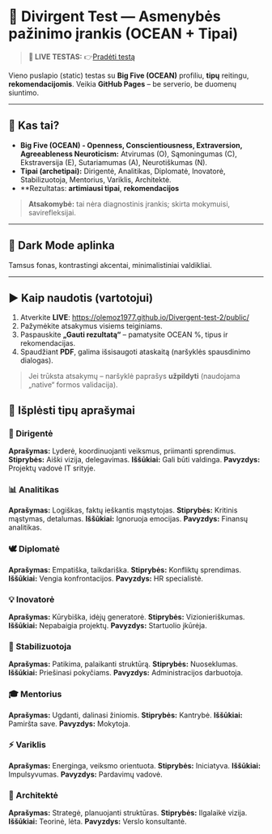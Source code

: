 # 🌌 Divirgent Test — Asmenybės pažinimo įrankis (OCEAN + Tipai)

> **🧭 LIVE TESTAS:** 👉[Pradėti testą](https://olemoz1977.github.io/Divergent-test-2/public/)

Vieno puslapio (static) testas su **Big Five (OCEAN)** profiliu, **tipų** reitingu, **rekomendacijomis**. Veikia **GitHub Pages** – be serverio, be duomenų siuntimo.

---

## 🔎 Kas tai?

- **Big Five (OCEAN) - Openness, Conscientiousness, Extraversion, Agreeableness Neuroticism:** Atvirumas (O), Sąmoningumas (C), Ekstraversija (E), Sutariamumas (A), Neurotiškumas (N).  
- **Tipai (archetipai):** Dirigentė, Analitikas, Diplomatė, Inovatorė, Stabilizuotoja, Mentorius, Variklis, Architektė.  
- **Rezultatas: **artimiausi tipai**, **rekomendacijos** 

> **Atsakomybė:** tai nėra diagnostinis įrankis; skirta mokymuisi, savirefleksijai.

---

## 🖤 Dark Mode aplinka

Tamsus fonas, kontrastingi akcentai, minimalistiniai valdikliai.

---

## ▶️ Kaip naudotis (vartotojui)

1. Atverkite **LIVE**: https://olemoz1977.github.io/Divergent-test-2/public/
2. Pažymėkite atsakymus  visiems teiginiams.  
3. Paspauskite **„Gauti rezultatą“** – pamatysite OCEAN %, tipus ir rekomendacijas.  
4. Spaudžiant **PDF**, galima išsisaugoti ataskaitą (naršyklės spausdinimo dialogas).

> Jei trūksta atsakymų – naršyklė paprašys **užpildyti** (naudojama „native“ formos validacija).


## 🧠 Išplėsti tipų aprašymai

### 🎯 Dirigentė
**Aprašymas:** Lyderė, koordinuojanti veiksmus, priimanti sprendimus.
**Stiprybės:** Aiški vizija, delegavimas.
**Iššūkiai:** Gali būti valdinga.
**Pavyzdys:** Projektų vadovė IT srityje.

### 📊 Analitikas
**Aprašymas:** Logiškas, faktų ieškantis mąstytojas.
**Stiprybės:** Kritinis mąstymas, detalumas.
**Iššūkiai:** Ignoruoja emocijas.
**Pavyzdys:** Finansų analitikas.

### 🕊️ Diplomatė
**Aprašymas:** Empatiška, taikdariška.
**Stiprybės:** Konfliktų sprendimas.
**Iššūkiai:** Vengia konfrontacijos.
**Pavyzdys:** HR specialistė.

### 💡 Inovatorė
**Aprašymas:** Kūrybiška, idėjų generatorė.
**Stiprybės:** Vizionieriškumas.
**Iššūkiai:** Nepabaigia projektų.
**Pavyzdys:** Startuolio įkūrėja.

### 🧱 Stabilizuotoja
**Aprašymas:** Patikima, palaikanti struktūrą.
**Stiprybės:** Nuoseklumas.
**Iššūkiai:** Priešinasi pokyčiams.
**Pavyzdys:** Administracijos darbuotoja.

### 🎓 Mentorius
**Aprašymas:** Ugdanti, dalinasi žiniomis.
**Stiprybės:** Kantrybė.
**Iššūkiai:** Pamiršta save.
**Pavyzdys:** Mokytoja.

### ⚡ Variklis
**Aprašymas:** Energinga, veiksmo orientuota.
**Stiprybės:** Iniciatyva.
**Iššūkiai:** Impulsyvumas.
**Pavyzdys:** Pardavimų vadovė.

### 🧠 Architektė
**Aprašymas:** Strategė, planuojanti struktūras.
**Stiprybės:** Ilgalaikė vizija.
**Iššūkiai:** Teorinė, lėta.
**Pavyzdys:** Verslo konsultantė.
